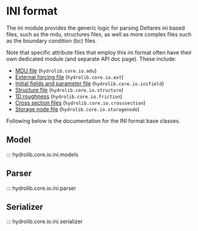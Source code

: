 # INI format

The ini module provides the generic logic for parsing Deltares ini based files, such as the mdu, structures files, as well as more complex files such as the boundary condition (bc) files.

Note that specific attribute files that employ this ini format often have their own dedicated module (and separate API doc page). These include:

- [MDU file](mdu.md) (`hydrolib.core.io.mdu`)
- [External forcing file](ext.md) (`hydrolib.core.io.ext`)
- [Initial fields and parameter file](inifield.md) (`hydrolib.core.io.inifield`)
- [Structure file](structure.md) (`hydrolib.core.io.structure`)
- [1D roughness](friction.md) (`hydrolib.core.io.friction`)
- [Cross section files](crosssection.md) (`hydrolib.core.io.crosssection`)
- [Storage node file](storagenode.md) (`hydrolib.core.io.storagenode`)

Following below is the documentation for the INI format base classes.

## Model

::: hydrolib.core.io.ini.models

## Parser

::: hydrolib.core.io.ini.parser

## Serializer

::: hydrolib.core.io.ini.serializer